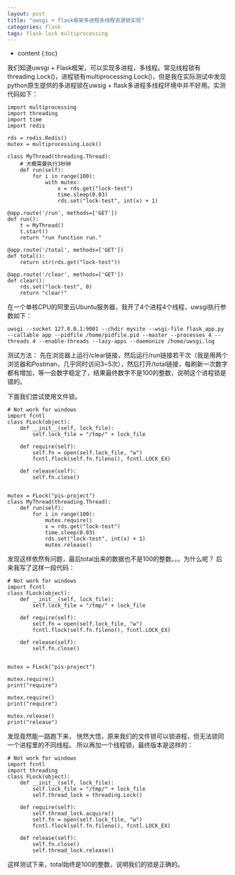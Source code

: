```yaml
---
layout: post
title: "uwsgi + flask框架多进程多线程资源锁实现"
categories: flask
tags: flask lock multiprocessing
---
```


* content
{:toc}

我们知道uwsgi + Flask框架，可以实现多进程，多线程。常见线程锁有threading.Lock()，进程锁有multiprocessing.Lock()，但是我在实际测试中发现python原生提供的多进程锁在uwsig + flask多进程多线程环境中并不好用。实测代码如下：


```
import multiprocessing
import threading
import time
import redis

rds = redis.Redis()
mutex = multiprocessing.Lock()

class MyThread(threading.Thread):
    # 大概需要执行3秒钟
    def run(self):
        for i in range(100):
            with mutex:
                x = rds.get("lock-test")
                time.sleep(0.03)
                rds.set("lock-test", int(x) + 1)

@app.route('/run', methods=['GET'])
def run():
    t = MyThread()
    t.start()
    return "run function run."

@app.route('/total', methods=['GET'])
def total():
    return str(rds.get("lock-test"))

@app.route('/clear', methods=['GET'])
def clear():
    rds.set("lock-test", 0)
    return "clear!"
```

在一个单核CPU的阿里云Ubuntu服务器，我开了4个进程4个线程，uwsgi执行参数如下：
```
uwsgi --socket 127.0.0.1:9001 --chdir mysite --wsgi-file flask_app.py --callable app --pidfile /home/pidfile.pid --master --processes 4 --threads 4 --enable-threads --lazy-apps --daemonize /home/uwsgi.log
```
测试方法：
先在浏览器上运行/clear链接，然后运行/run链接若干次（我是用两个浏览器和Postman，几乎同时访问3~5次），然后打开/total链接，每刷新一次数字都有增加，等一会数字稳定了，结果最终数字不是100的整数，说明这个进程锁是错的。

下面我们尝试使用文件锁。
```
# Not work for windows
import fcntl
class FLock(object):
    def __init__(self, lock_file):
        self.lock_file = "/tmp/" + lock_file

    def require(self):
        self.fn = open(self.lock_file, "w")
        fcntl.flock(self.fn.fileno(), fcntl.LOCK_EX)

    def release(self):
        self.fn.close()


mutex = FLock("pis-project")
class MyThread(threading.Thread):
    def run(self):
        for i in range(100):
            mutex.require()
            x = rds.get("lock-test")
            time.sleep(0.03)
            rds.set("lock-test", int(x) + 1)
            mutex.release()
```
发现这样依然有问题，最后total出来的数据也不是100的整数。。。为什么呢？
后来我写了这样一段代码：
```
# Not work for windows
import fcntl
class FLock(object):
    def __init__(self, lock_file):
        self.lock_file = "/tmp/" + lock_file

    def require(self):
        self.fn = open(self.lock_file, "w")
        fcntl.flock(self.fn.fileno(), fcntl.LOCK_EX)

    def release(self):
        self.fn.close()


mutex = FLock("pis-project")

mutex.require()
print("require")

mutex.require()
print("require")

mutex.release()
print("release")
```
发现竟然能一路跑下来， 恍然大悟，原来我们的文件锁可以锁进程，但无法锁同一个进程里的不同线程。
所以再加一个线程锁，最终版本是这样的：
```
# Not work for windows
import fcntl
import threading
class FLock(object):
    def __init__(self, lock_file):
        self.lock_file = "/tmp/" + lock_file
        self.thread_lock = threading.Lock()

    def require(self):
        self.thread_lock.acquire()
        self.fn = open(self.lock_file, "w")
        fcntl.flock(self.fn.fileno(), fcntl.LOCK_EX)

    def release(self):
        self.fn.close()
        self.thread_lock.release()
```

这样测试下来，total始终是100的整数，说明我们的锁是正确的。